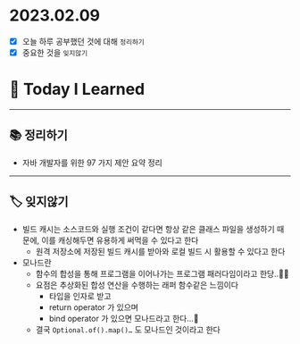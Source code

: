 # 2023.02.09

- [x] 오늘 하루 공부했던 것에 대해 `정리하기`
- [x] 중요한 것을 `잊지않기`

# 🚩 Today I Learned

---

## 📚 정리하기

- 자바 개발자를 위한 97 가지 제안 요약 정리

---

## 🏷 잊지않기

- 빌드 캐시는 소스코드와 실행 조건이 같다면 항상 같은 클래스 파일을 생성하기 때문에, 이를 캐싱해두면 유용하게 써먹을 수 있다고 한다
  - 원격 저장소에 저장된 빌드 캐시를 받아와 로컬 빌드 시 활용할 수 있다고 한다
- 모나드란
  - 함수의 합성을 통해 프로그램을 이어나가는 프로그램 패러다임이라고 한당..😵‍💫
  - 요점은 추상화된 합성 연산을 수행하는 래퍼 함수같은 느낌이다
    - 타입을 인자로 받고
    - return operator 가 있으며
    - bind operator 가 있으면 모나드라고 한다…🤪
  - 결국 `Optional.of().map()…` 도 모나드인 것이라고 한다
